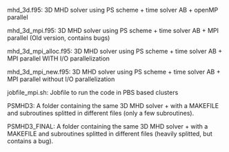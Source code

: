 mhd_3d.f95: 3D MHD solver using PS scheme + time solver AB + openMP parallel

mhd_3d_mpi.f95: 3D MHD solver using PS scheme + time solver AB + MPI parallel (Old version, contains bugs)

mhd_3d_mpi_alloc.f95: 3D MHD solver using PS scheme + time solver AB + MPI parallel WITH I/O parallelization

mhd_3d_mpi_new.f95: 3D MHD solver using PS scheme + time solver AB + MPI parallel without I/O parallelization

jobfile_mpi.sh: Jobfile to run the code in PBS based clusters

PSMHD3: A folder containing the same 3D MHD solver + with a MAKEFILE and subroutines splitted in different files (only a few subroutines).

PSMHD3_FINAL: A folder containing the same 3D MHD solver + with a MAKEFILE and subroutines splitted in different files (heavily splitted, but contains a bug).
